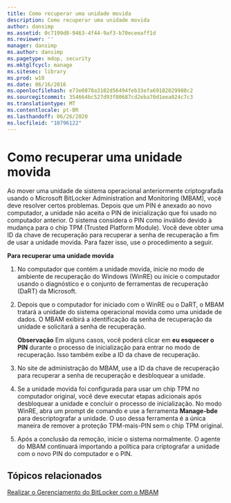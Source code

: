 ```yaml
---
title: Como recuperar uma unidade movida
description: Como recuperar uma unidade movida
author: dansimp
ms.assetid: 0c7199d8-9463-4f44-9af3-b70eceeaff1d
ms.reviewer: ''
manager: dansimp
ms.author: dansimp
ms.pagetype: mdop, security
ms.mktglfcycl: manage
ms.sitesec: library
ms.prod: w10
ms.date: 06/16/2016
ms.openlocfilehash: e73e0878a3102d56494feb33efa69182029988c2
ms.sourcegitcommit: 354664bc527d93f80687cd2eba70d1eea024c7c3
ms.translationtype: MT
ms.contentlocale: pt-BR
ms.lasthandoff: 06/26/2020
ms.locfileid: "10796122"
---
```

# Como recuperar uma unidade movida


Ao mover uma unidade de sistema operacional anteriormente criptografada usando o Microsoft BitLocker Administration and Monitoring (MBAM), você deve resolver certos problemas. Depois que um PIN é anexado ao novo computador, a unidade não aceita o PIN de inicialização que foi usado no computador anterior. O sistema considera o PIN como inválido devido à mudança para o chip TPM (Trusted Platform Module). Você deve obter uma ID da chave de recuperação para recuperar a senha de recuperação a fim de usar a unidade movida. Para fazer isso, use o procedimento a seguir.

**Para recuperar uma unidade movida**

1.  No computador que contém a unidade movida, inicie no modo de ambiente de recuperação do Windows (WinRE) ou inicie o computador usando o diagnóstico e o conjunto de ferramentas de recuperação (DaRT) da Microsoft.

2.  Depois que o computador for iniciado com o WinRE ou o DaRT, o MBAM tratará a unidade do sistema operacional movida como uma unidade de dados. O MBAM exibirá a identificação da senha de recuperação da unidade e solicitará a senha de recuperação.

    **Observação**  Em alguns casos, você poderá clicar em **eu esquecer o PIN** durante o processo de inicialização para entrar no modo de recuperação. Isso também exibe a ID da chave de recuperação.

     

3.  No site de administração do MBAM, use a ID da chave de recuperação para recuperar a senha de recuperação e desbloquear a unidade.

4.  Se a unidade movida foi configurada para usar um chip TPM no computador original, você deve executar etapas adicionais após desbloquear a unidade e concluir o processo de inicialização. No modo WinRE, abra um prompt de comando e use a ferramenta **Manage-bde** para descriptografar a unidade. O uso dessa ferramenta é a única maneira de remover a proteção TPM-mais-PIN sem o chip TPM original.

5.  Após a conclusão da remoção, inicie o sistema normalmente. O agente do MBAM continuará importando a política para criptografar a unidade com o novo PIN do computador e o PIN.

## Tópicos relacionados


[Realizar o Gerenciamento do BitLocker com o MBAM](performing-bitlocker-management-with-mbam.md)

 

 





